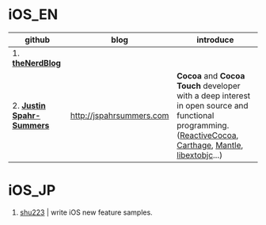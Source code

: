 # iOS_EN

| github | blog | introduce |
|--------|------|-----------|
|1. **[theNerdBlog](http://blog.bignerdranch.com)** |
|2. **[Justin Spahr-Summers](https://github.com/jspahrsummers?tab=repositories)**| <http://jspahrsummers.com> |**Cocoa** and **Cocoa Touch** developer with a deep interest in open source and functional programming.([ReactiveCocoa](), [Carthage](), [Mantle](), [libextobjc]()...)|

# iOS_JP

1. [shu223](https://github.com/shu223) | write iOS new feature samples.